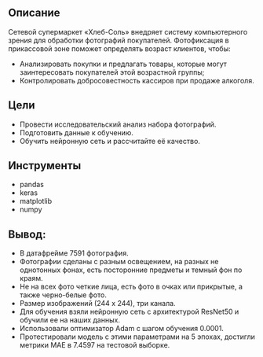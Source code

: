 ## Описание
Сетевой супермаркет «Хлеб-Соль» внедряет систему компьютерного зрения для обработки фотографий покупателей. Фотофиксация в прикассовой зоне поможет определять возраст клиентов, чтобы:
* Анализировать покупки и предлагать товары, которые могут заинтересовать покупателей этой возрастной группы;
* Контролировать добросовестность кассиров при продаже алкоголя.

## Цели
* Провести исследовательский анализ набора фотографий.
* Подготовить данные к обучению.
* Обучить нейронную сеть и рассчитайте её качество.

## Инструменты
* pandas
* keras
* matplotlib
* numpy

## Вывод:
* В датафрейме 7591 фотография.
* Фотографии сделаны с разным освещением, на разных не однотонных фонах, есть посторонние предметы и темный фон по краям.
* Не на всех фото четкие лица, есть фото в очках или прикрытые, а также черно-белые фото.
* Размер изображений (244 х 244), три канала.
* Для обучения взяли нейронную сеть с архитектурой ResNet50 и обучили ее на наших данных.
* Использовали оптимизатор Adam с шагом обучения 0.0001.
* Протестировали модель с этими параметрами на 5 эпохах, достигли метрики МАЕ в 7.4597 на тестовой выборке.
